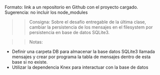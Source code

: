 Formato: link a un repositorio en Github con el proyecto cargado. 
Sugerencia: no incluir los node_modules

>> Consigna: Sobre el desafío entregable de la última clase, cambiar la persistencia de los mensajes en el filesystem por persistencia en base de datos SQLite3.

>> Notas:
- Definir una carpeta DB para almacenar la base datos SQLite3 llamada mensajes y crear por programa la tabla de mensajes dentro de esta base si no existe.
- Utilizar la dependencia Knex para interactuar con la base de datos
